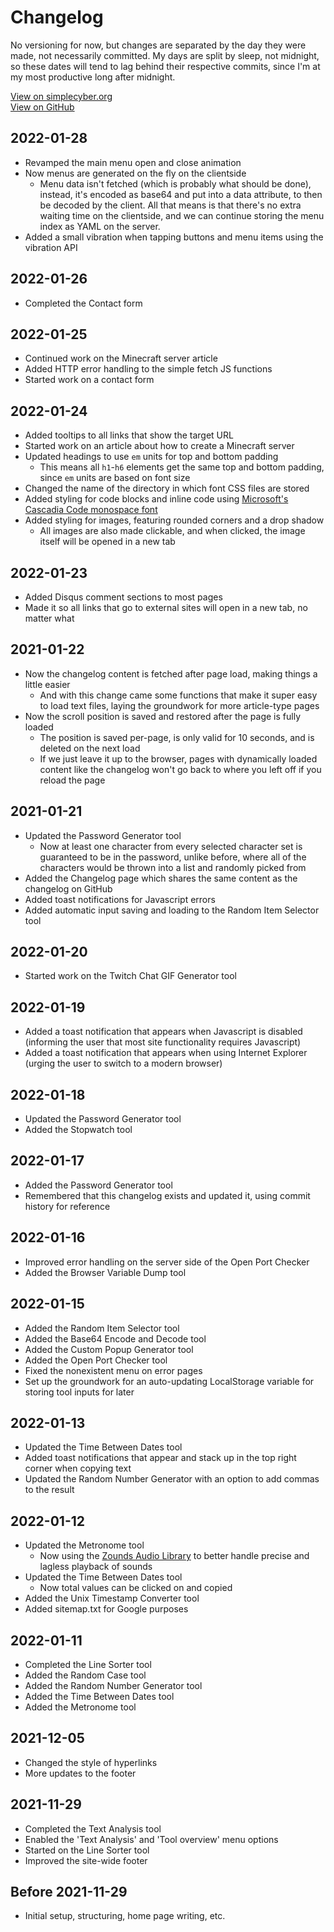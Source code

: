
# Changelog
No versioning for now, but changes are separated by the day they were made, not necessarily committed. My days are split by sleep, not midnight, so these dates will tend to lag behind their respective commits, since I'm at my most productive long after midnight.

[View on simplecyber.org](https://simplecyber.org/changelog)  
[View on GitHub](https://github.com/CyberGen49/simplecyber.org/blob/main/Changelog.md)

## 2022-01-28
* Revamped the main menu open and close animation
* Now menus are generated on the fly on the clientside
    * Menu data isn't fetched (which is probably what should be done), instead, it's encoded as base64 and put into a data attribute, to then be decoded by the client. All that means is that there's no extra waiting time on the clientside, and we can continue storing the menu index as YAML on the server.
* Added a small vibration when tapping buttons and menu items using the vibration API

## 2022-01-26
* Completed the Contact form

## 2022-01-25
* Continued work on the Minecraft server article
* Added HTTP error handling to the simple fetch JS functions
* Started work on a contact form

## 2022-01-24
* Added tooltips to all links that show the target URL
* Started work on an article about how to create a Minecraft server
* Updated headings to use `em` units for top and bottom padding
    * This means all `h1`-`h6` elements get the same top and bottom padding, since `em` units are based on font size
* Changed the name of the directory in which font CSS files are stored
* Added styling for code blocks and inline code using [Microsoft's Cascadia Code monospace font](https://github.com/microsoft/cascadia-code)
* Added styling for images, featuring rounded corners and a drop shadow
    * All images are also made clickable, and when clicked, the image itself will be opened in a new tab

## 2022-01-23
* Added Disqus comment sections to most pages
* Made it so all links that go to external sites will open in a new tab, no matter what

## 2021-01-22
* Now the changelog content is fetched after page load, making things a little easier
    * And with this change came some functions that make it super easy to load text files, laying the groundwork for more article-type pages
* Now the scroll position is saved and restored after the page is fully loaded
    * The position is saved per-page, is only valid for 10 seconds, and is deleted on the next load
    * If we just leave it up to the browser, pages with dynamically loaded content like the changelog won't go back to where you left off if you reload the page

## 2021-01-21
* Updated the Password Generator tool
    * Now at least one character from every selected character set is guaranteed to be in the password, unlike before, where all of the characters would be thrown into a list and randomly picked from
* Added the Changelog page which shares the same content as the changelog on GitHub
* Added toast notifications for Javascript errors
* Added automatic input saving and loading to the Random Item Selector tool

## 2022-01-20
* Started work on the Twitch Chat GIF Generator tool

## 2022-01-19
* Added a toast notification that appears when Javascript is disabled (informing the user that most site functionality requires Javascript)
* Added a toast notification that appears when using Internet Explorer (urging the user to switch to a modern browser)

## 2022-01-18
* Updated the Password Generator tool
* Added the Stopwatch tool

## 2022-01-17
* Added the Password Generator tool
* Remembered that this changelog exists and updated it, using commit history for reference

## 2022-01-16
* Improved error handling on the server side of the Open Port Checker
* Added the Browser Variable Dump tool

## 2022-01-15
* Added the Random Item Selector tool
* Added the Base64 Encode and Decode tool
* Added the Custom Popup Generator tool
* Added the Open Port Checker tool
* Fixed the nonexistent menu on error pages
* Set up the groundwork for an auto-updating LocalStorage variable for storing tool inputs for later

## 2022-01-13
* Updated the Time Between Dates tool
* Added toast notifications that appear and stack up in the top right corner when copying text
* Updated the Random Number Generator with an option to add commas to the result

## 2022-01-12
* Updated the Metronome tool
    * Now using the [Zounds Audio Library](https://www.perambulum.com/zounds/) to better handle precise and lagless playback of sounds
* Updated the Time Between Dates tool
    * Now total values can be clicked on and copied
* Added the Unix Timestamp Converter tool
* Added sitemap.txt for Google purposes

## 2022-01-11
* Completed the Line Sorter tool
* Added the Random Case tool
* Added the Random Number Generator tool
* Added the Time Between Dates tool
* Added the Metronome tool

## 2021-12-05
* Changed the style of hyperlinks
* More updates to the footer

## 2021-11-29
* Completed the Text Analysis tool
* Enabled the 'Text Analysis' and 'Tool overview' menu options
* Started on the Line Sorter tool
* Improved the site-wide footer

## Before 2021-11-29
* Initial setup, structuring, home page writing, etc.